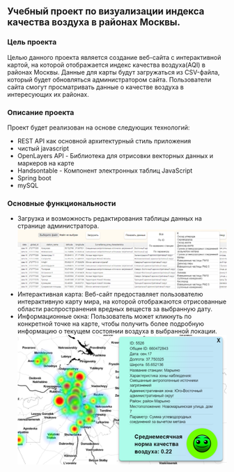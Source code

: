## Учебный проект по визуализации индекса качества воздуха в районах Москвы.

### Цель проекта
Целью данного проекта является создание веб-сайта с интерактивной картой, на которой отображается индекс качества воздуха(AQI) в районах Москвы. Данные для карты будут загружаться из CSV-файла, который будет обновляться администратором сайта. Пользователи сайта смогут просматривать данные о качестве воздуха в интересующих их районах.

### Описание проекта
Проект будет реализован на основе следующих технологий:
+ REST API как основной архитектурный стиль приложения
+ чистый javascript
+ OpenLayers API - Библиотека для отрисовки векторных данных и маркеров на карте
+ Handsontable - Компонент электронных таблиц JavaScript
+ Spring boot
+ mySQL

### Основные функциональности
+ Загрузка и возможность редактирования таблицы данных на странице администратора.
![admin-page.png](readme%20images%2Fadmin-page.png)
+ Интерактивная карта: Веб-сайт предоставляет пользователю интерактивную карту мира, на которой отображаются отрисованные области распространения вредных веществ за выбранную дату. 
+ Информационные окна: Пользователь может кликнуть по конкретной точке на карте, чтобы получить более подробную информацию о текущем состоянии воздуха в выбранной локации.
![map and info panel.png](readme%20images%2Fmap%20and%20info%20panel.png)
